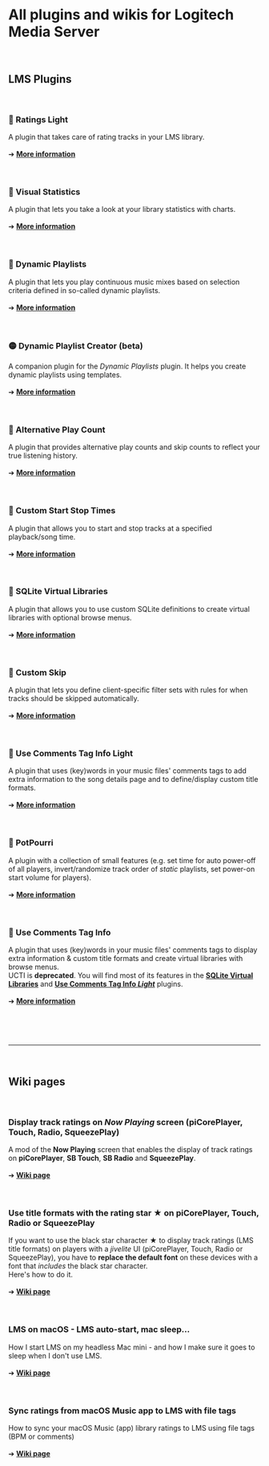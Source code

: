 All plugins and wikis for Logitech Media Server
====
<br>

## LMS Plugins
<br>

### 🔵 Ratings Light
A plugin that takes care of rating tracks in your LMS library.<br><br>
➔ [**More information**](https://github.com/AF-1/lms-ratingslight#ratings-light)
<br><br><br>


### 🔵 Visual Statistics
A plugin that lets you take a look at your library statistics with charts.<br><br>
➔ [**More information**](https://github.com/AF-1/lms-visualstatistics#visual-statistics)
<br><br><br>


### 🔵 Dynamic Playlists
A plugin that lets you play continuous music mixes based on selection criteria defined in so-called dynamic playlists.<br><br>
➔ [**More information**](https://github.com/AF-1/lms-dynamicplaylists#dynamic-playlists)
<br><br><br>


### 🟡 Dynamic Playlist Creator (beta)

A companion plugin for the *Dynamic Playlists* plugin. It helps you create dynamic playlists using templates.<br><br>
➔ [**More information**](https://github.com/AF-1/lms-dynamicplaylistcreator#dynamic-playlist-creator)
<br><br><br>


### 🔵 Alternative Play Count
A plugin that provides alternative play counts and skip counts to reflect your true listening history.<br><br>
➔ [**More information**](https://github.com/AF-1/lms-alternativeplaycount#alternative-play-count)
<br><br><br>


### 🔵 Custom Start Stop Times
A plugin that allows you to start and stop tracks at a specified playback/song time.<br><br>
➔ [**More information**](https://github.com/AF-1/lms-customstartstoptimes#custom-start-stop-times)
<br><br><br>


### 🔵 SQLite Virtual Libraries
A plugin that allows you to use custom SQLite definitions to create virtual libraries with optional browse menus.<br><br>
➔ [**More information**](https://github.com/AF-1/lms-sqlitevirtuallibraries#sqlite-virtual-libraries)
<br><br><br>


### 🔵 Custom Skip
A plugin that lets you define client-specific filter sets with rules for when tracks should be skipped automatically.<br><br>
➔ [**More information**](https://github.com/AF-1/lms-customskip#custom-skip)
<br><br><br>


### 🔵 Use Comments Tag Info Light

A plugin that uses (key)words in your music files' comments tags to add extra information to the song details page and to define/display custom title formats.<br><br>
➔ [**More information**](https://github.com/AF-1/lms-usecommentstaginfolight#use-comments-tag-info-light)
<br><br><br>


### 🔵 PotPourri

A plugin with a collection of small features (e.g. set time for auto power-off of all players, invert/randomize track order of *static* playlists, set power-on start volume for players).<br><br>
➔ [**More information**](https://github.com/AF-1/lms-potpourri#potpourri)
<br><br><br>


### 🚫 Use Comments Tag Info
A plugin that uses (key)words in your music files' comments tags to display extra information & custom title formats and create virtual libraries with browse menus.<br>
UCTI is **deprecated**. You will find most of its features in the [**SQLite Virtual Libraries**](https://github.com/AF-1/lms-sqlitevirtuallibraries) and [**Use Comments Tag Info *Light***](https://github.com/AF-1/lms-usecommentstaginfolight) plugins.
<br><br>
➔ [**More information**](https://github.com/AF-1/lms-usecommenttaginfo#use-comment-tag-info)
<br><br><br>


<br><hr><br>

## Wiki pages
<br>

### Display track ratings on *Now Playing* screen (piCorePlayer, Touch, Radio, SqueezePlay)

A mod of the **Now Playing** screen that enables the display of track ratings on **piCorePlayer**, **SB Touch**, **SB Radio** and **SqueezePlay**.
<br><br>
➔ [**Wiki page**](https://github.com/AF-1/sobras/tree/main/lms-nowplaying_screen_with_ratings#display-ratings-on-now-playing-screen-touch-picoreplayer-radio)
<br><br><br>

### Use title formats with the rating star ★ on piCorePlayer, Touch, Radio or SqueezePlay

If you want to use the black star character ★ to display track ratings (LMS title formats) on players with a *jivelite* UI (piCorePlayer, Touch, Radio or SqueezePlay), you have to **replace the default font** on these devices with a font that *includes* the black star character.<br>
Here's how to do it.
<br><br>
➔ [**Wiki page**](https://github.com/AF-1/sobras/tree/main/lms-jivelite-change-font#change-font-on-picoreplayer-touch-radio-jivelite)
<br><br><br>

### LMS on macOS - LMS auto-start, mac sleep...

How I start LMS on my headless Mac mini - and how I make sure it goes to sleep when I don't use LMS.
<br><br>
➔ [**Wiki page**](https://github.com/AF-1/sobras/tree/main/lms-on-macos#lms-on-my-mac)
<br><br><br>

### Sync ratings from macOS Music app to LMS with file tags

How to sync your macOS Music (app) library ratings to LMS using file tags (BPM or comments)
<br><br>
➔ [**Wiki page**](https://github.com/AF-1/sobras/tree/main/lms-ratings-sync-file-tags#sync-ratings-from-macos-music-app-to-lms-with-file-tags)
<br><br><br>
